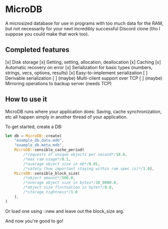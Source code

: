 # MicroDB

A microsized database for use in programs with too much data for the RAM, but not necessarily for your
next incredibly successful Discord clone (tho I suppose you could make that work too).

## Completed features

[x] Disk storage
[x] Getting, setting, allocation, deallocation
[x] Caching
[x] Automatic recovery on error
[x] Serialization for basic types (numbers, strings, vecs, options, results)
[x] Easy-to-implement serialization
[ ] Derivable serialization
[ ] (maybe) Multi-client support over TCP
[ ] (maybe) Mirroring operations to backup server (needs TCP)

## How to use it

MicroDB runs where your application does: Saving, cache synchronization, etc all happen simply in another thread of your application.

To get started, create a DB:
```rs
let db = MicroDB::create(
    "example_db.data.mdb",
    "example_db.meta.mdb",
    MicroDB::sensible_cache_period(
        /*requests of unique objects per second*/10.0, 
        /*max ram usage*/0.1, 
        /*average object size in mb*/0.01, 
        /*safety (how important staying within ram spec is)*/1.0),
    MicroDB::sensible_block_size(
        /*object amount*/500.0, 
        /*average object size in bytes*/10_0000.0, 
        /*object size fluctuation in bytes*/0.0, 
        /*storage tightness*/1.0
    ),
)
```
Or load one using ::new and leave out the block_size arg.

And now you're good to go!
